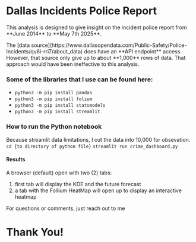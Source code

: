 # Dallas Incidents Police Report

<p>
    This analysis is designed to give insight on the incident police report from **June 2014** to **May 7th 2025**.
</p>

<p>
    The [data source](https://www.dallasopendata.com/Public-Safety/Police-Incidents/qv6i-rri7/about_data) does have an **API endpoint** access. However, that source only give up to about **1,000** rows of data. That approach would have been ineffective to this analysis. 
</p>

### Some of the libraries that I use can be found here:
* `python3 -m pip install pandas`
* `python3 -m pip install folium`
* `python3 -m pip install statsmodels`
* `python3 -m pip install streamlit`

### How to run the Python notebook
Because streamlit data limitations, I cut the data into 10,000 for obsevation.
`cd {to directory of python file}`
`streamlit run crime_dashboard.py`

#### Results
A browser (default) open with two (2) tabs:
1) first tab will display the KDE and the future forecast
2) a tab with the Follium HeatMap will open up to display an interactive heatmap



For questions or comments, just reach out to me

# Thank You!



